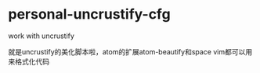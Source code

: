 # personal-uncrustify-cfg

work with uncrustify

就是uncrustify的美化脚本啦，atom的扩展atom-beautify和space vim都可以用来格式化代码
